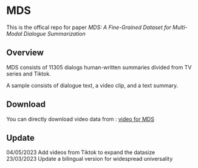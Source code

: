 # MDS
This is the offical repo for paper *MDS: A Fine-Grained Dataset for Multi-Modal Dialogue Summarization*

## Overview

MDS consists of 11305 dialogs human-written summaries divided from TV series and Tiktok.

A sample consists of dialogue text, a video clip, and a text summary.

## Download
You can directly download video data from : [video for MDS](https://1drv.ms/u/s!AmYXu9CFagz3kFGnMOpeO0TXODxq?e=QseH7h)

## Update
04/05/2023 Add videos from Tiktok to expand the datasize  
23/03/2023 Update a bilingual version for widespread universality
